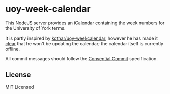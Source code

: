 # uoy-week-calendar

This NodeJS server provides an iCalendar containing the week numbers for the University of York terms.   

It is partly inspired by [kothar/uoy-weekcalendar](https://github.com/kothar/uoy-week-calendar), however he has made it [clear](https://github.com/kothar/uoy-week-calendar/blob/3648bc85d0478d19cb6d6bef9ca5ba7dd907f9ff/index.php#L28) that he won't be updating the calendar; the calendar itself is currently offline.

All commit messages should follow the [Convential Commit](https://cheatography.com/albelop/cheat-sheets/conventional-commits/) specification.

## License

MIT Licensed
